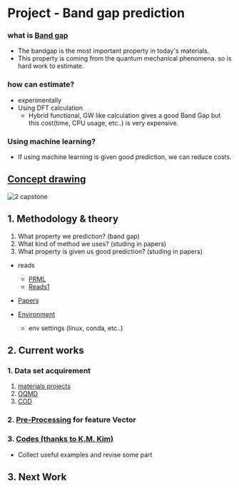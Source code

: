 # Project - Band gap prediction

### what is [Band gap](https://github.com/2juhyeon/jobs/blob/main/etc/Band_gap.md)
  - The bandgap is the most important property in today's materials.
  - This property is coming from the quantum mechanical phenomena. so is hard work to estimate.
### how can estimate?
  - experimentally
  - Using DFT calculation
    - Hybrid functional, GW like calculation gives a good Band Gap but this cost(time, CPU usage, etc..) is very expensive.
### Using machine learning?
  - If using machine learning is given good prediction, we can reduce costs.

## [Concept drawing](https://github.com/2juhyeon/jobs/blob/main/etc/PPT.md)
![2 capstone](https://user-images.githubusercontent.com/64780986/167266162-dc59d176-a8c7-467e-906c-3bef145db682.PNG)
    
## 1. Methodology & theory
  1. What property we prediction? (band gap)
  2. What kind of method we uses? (studing in papers)
  3. What property is given us good prediction? (studing in papers)

  - reads
    - [PRML](https://www.microsoft.com/en-us/research/uploads/prod/2006/01/Bishop-Pattern-Recognition-and-Machine-Learning-2006.pdf)
    - [Reads1](http://events.kias.re.kr/h/physAI/)
  - [Papers](https://github.com/2juhyeon/jobs/blob/main/etc/papers.md)

  - [Environment](https://github.com/2juhyeon/jobs/blob/main/etc/environment.md)
    - env settings (linux, conda, etc..)
  
## 2. Current works
### 1. Data set acquirement 
  1. [materials projects](https://materialsproject.org/)
  2. [OQMD](https://oqmd.org/)
  3. [COD](http://www.crystallography.net/cod/)

### 2. [Pre-Processing](https://github.com/2juhyeon/jobs/tree/main/Pre-Processing) for feature Vector

### 3. [Codes (thanks to K.M. Kim)](https://github.com/2juhyeon/jobs/tree/main/Examples)
  - Collect useful examples and revise some part

## 3. Next Work
